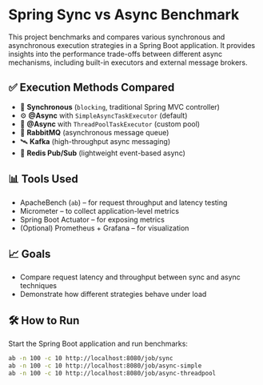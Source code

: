 # Spring Sync vs Async Benchmark

This project benchmarks and compares various synchronous and asynchronous execution strategies in a Spring Boot application. It provides insights into the performance trade-offs between different async mechanisms, including built-in executors and external message brokers.

## ✅ Execution Methods Compared

- 🔁 **Synchronous** (`blocking`, traditional Spring MVC controller)
- ⚙️ **@Async** with `SimpleAsyncTaskExecutor` (default)
- 🧵 **@Async** with `ThreadPoolTaskExecutor` (custom pool)
- 📨 **RabbitMQ** (asynchronous message queue)
- 🛰️ **Kafka** (high-throughput async messaging)
- 🧠 **Redis Pub/Sub** (lightweight event-based async)

## 📊 Tools Used

- ApacheBench (`ab`) – for request throughput and latency testing
- Micrometer – to collect application-level metrics
- Spring Boot Actuator – for exposing metrics
- (Optional) Prometheus + Grafana – for visualization

## 📈 Goals

- Compare request latency and throughput between sync and async techniques
- Demonstrate how different strategies behave under load

## 🛠️ How to Run

Start the Spring Boot application and run benchmarks:

```bash
ab -n 100 -c 10 http://localhost:8080/job/sync
ab -n 100 -c 10 http://localhost:8080/job/async-simple
ab -n 100 -c 10 http://localhost:8080/job/async-threadpool
